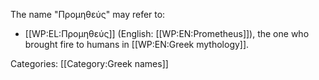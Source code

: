 The name "Προμηθεύς" may refer to:

- [[WP:EL:Προμηθεύς]] (English: [[WP:EN:Prometheus]]), the one who brought fire to humans in [[WP:EN:Greek mythology]].

Categories: [[Category:Greek names]]
